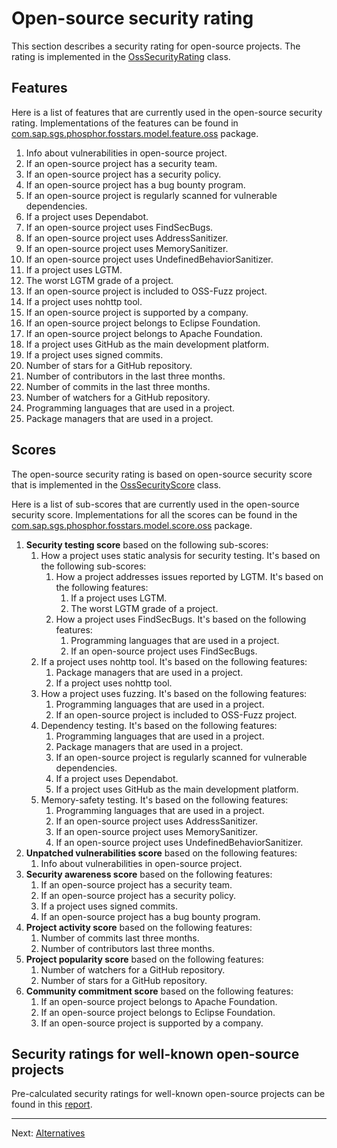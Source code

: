 # Open-source security rating

This section describes a security rating for open-source projects.
The rating is implemented in the [OssSecurityRating](https://github.com/SAP/fosstars-rating-core/blob/master/src/main/java/com/sap/sgs/phosphor/fosstars/model/rating/oss/OssSecurityRating.java) class.

## Features

Here is a list of features that are currently used in the open-source security rating.
Implementations of the features can be found in
[com.sap.sgs.phosphor.fosstars.model.feature.oss](https://github.com/SAP/fosstars-rating-core/blob/master/src/main/java/com/sap/sgs/phosphor/fosstars/model/feature/oss) package.

1.  Info about vulnerabilities in open-source project.
1.  If an open-source project has a security team.
1.  If an open-source project has a security policy.
1.  If an open-source project has a bug bounty program.
1.  If an open-source project is regularly scanned for vulnerable dependencies.
1.  If a project uses Dependabot.
1.  If an open-source project uses FindSecBugs.
1.  If an open-source project uses AddressSanitizer.
1.  If an open-source project uses MemorySanitizer.
1.  If an open-source project uses UndefinedBehaviorSanitizer.
1.  If a project uses LGTM.
1.  The worst LGTM grade of a project.
1.  If an open-source project is included to OSS-Fuzz project.
1.  If a project uses nohttp tool.
1.  If an open-source project is supported by a company.
1.  If an open-source project belongs to Eclipse Foundation.
1.  If an open-source project belongs to Apache Foundation.
1.  If a project uses GitHub as the main development platform.
1.  If a project uses signed commits.
1.  Number of stars for a GitHub repository.
1.  Number of contributors in the last three months.
1.  Number of commits in the last three months.
1.  Number of watchers for a GitHub repository.
1.  Programming languages that are used in a project.
1.  Package managers that are used in a project.

## Scores

The open-source security rating is based on open-source security score
that is implemented in the [OssSecurityScore](https://github.com/SAP/fosstars-rating-core/blob/master/src/main/java/com/sap/sgs/phosphor/fosstars/model/score/oss/OssSecurityScore.java) class.

Here is a list of sub-scores that are currently used in the open-source security score.
Implementations for all the scores can be found in the [com.sap.sgs.phosphor.fosstars.model.score.oss](https://github.com/SAP/fosstars-rating-core/blob/master/src/main/java/com/sap/sgs/phosphor/fosstars/model/score/oss) package.

1.  **Security testing score** based on the following sub-scores:
    1.  How a project uses static analysis for security testing. It's based on the following sub-scores:
        1.  How a project addresses issues reported by LGTM. It's based on the following features:
            1.  If a project uses LGTM.
            1.  The worst LGTM grade of a project.
        1.  How a project uses FindSecBugs. It's based on the following features:
            1.  Programming languages that are used in a project.
            1.  If an open-source project uses FindSecBugs.
    1.  If a project uses nohttp tool. It's based on the following features:
        1.  Package managers that are used in a project.
        1.  If a project uses nohttp tool.
    1.  How a project uses fuzzing. It's based on the following features:
        1.  Programming languages that are used in a project.
        1.  If an open-source project is included to OSS-Fuzz project.
    1.  Dependency testing. It's based on the following features:
        1.  Programming languages that are used in a project.
        1.  Package managers that are used in a project.
        1.  If an open-source project is regularly scanned for vulnerable dependencies.
        1.  If a project uses Dependabot.
        1.  If a project uses GitHub as the main development platform.
    1.  Memory-safety testing. It's based on the following features:
        1.  Programming languages that are used in a project.
        1.  If an open-source project uses AddressSanitizer.
        1.  If an open-source project uses MemorySanitizer.
        1.  If an open-source project uses UndefinedBehaviorSanitizer.
1.  **Unpatched vulnerabilities score** based on the following features:
    1.  Info about vulnerabilities in open-source project.
1.  **Security awareness score** based on the following features:
    1.  If an open-source project has a security team.
    1.  If an open-source project has a security policy.
    1.  If a project uses signed commits.
    1.  If an open-source project has a bug bounty program.
1.  **Project activity score** based on the following features:
    1.  Number of commits last three months.
    1.  Number of contributors last three months.
1.  **Project popularity score** based on the following features:
    1.  Number of watchers for a GitHub repository.
    1.  Number of stars for a GitHub repository.
1.  **Community commitment score** based on the following features:
    1.  If an open-source project belongs to Apache Foundation.
    1.  If an open-source project belongs to Eclipse Foundation.
    1.  If an open-source project is supported by a company.

## Security ratings for well-known open-source projects

Pre-calculated security ratings for well-known open-source projects can be found
in this [report](oss/security).

---

Next: [Alternatives](alternatives.md)
